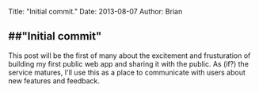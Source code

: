 Title: "Initial commit."
Date: 2013-08-07
Author: Brian

##"Initial commit"
------



This post will be the first of many about the excitement and frusturation of building my first public web app and sharing it with the public. As (if?) the service matures, I'll use this as a place to communicate with users about new features and feedback. 

